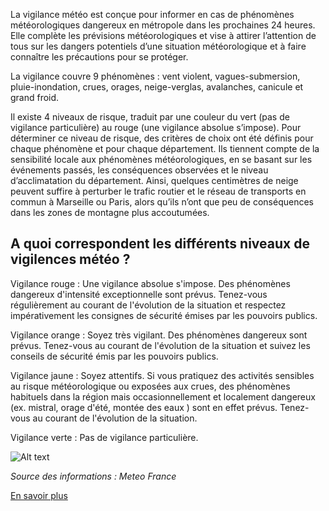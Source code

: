 La vigilance météo est conçue pour informer en cas de phénomènes météorologiques dangereux en métropole dans les prochaines 24 heures. Elle complète les prévisions météorologiques et vise à attirer l’attention de tous sur les dangers potentiels d’une situation météorologique et à faire connaître les précautions pour se protéger.

La vigilance couvre 9 phénomènes : vent violent, vagues-submersion, pluie-inondation, crues, orages, neige-verglas, avalanches, canicule et grand froid.

Il existe 4 niveaux de risque, traduit par une couleur du vert (pas de vigilance particulière) au rouge (une vigilance absolue s’impose).
Pour déterminer ce niveau de risque, des critères de choix ont été définis pour chaque phénomène et pour chaque département. Ils tiennent compte de la sensibilité locale aux phénomènes météorologiques, en se basant sur les événements passés, les conséquences observées et le niveau d’acclimatation du département. Ainsi, quelques centimètres de neige peuvent suffire à perturber le trafic routier et le réseau de transports en commun à Marseille ou Paris, alors qu’ils n’ont que peu de conséquences dans les zones de montagne plus accoutumées.

## A quoi correspondent les différents niveaux de vigilences météo ?

Vigilance rouge : Une vigilance absolue s'impose. Des phénomènes dangereux d'intensité exceptionnelle sont prévus. Tenez-vous régulièrement au courant de l'évolution de la situation et respectez impérativement les consignes de sécurité émises par les pouvoirs publics.

Vigilance orange : Soyez très vigilant. Des phénomènes dangereux sont prévus. Tenez-vous au courant de l'évolution de la situation et suivez les conseils de sécurité émis par les pouvoirs publics.

Vigilance jaune : Soyez attentifs. Si vous pratiquez des activités sensibles au risque météorologique ou exposées aux crues, des phénomènes habituels dans la région mais occasionnellement et localement dangereux (ex. mistral, orage d'été, montée des eaux ) sont en effet prévus. Tenez-vous au courant de l'évolution de la situation.

Vigilance verte : Pas de vigilance particulière.

![Alt text](https://www.georisques.gouv.fr/sites/default/files/2022-08/Vigilance%202.jpg)

_Source des informations : Meteo France_

[En savoir plus](https://vigilance.meteofrance.fr/fr/guide-vigilance-meteo)
